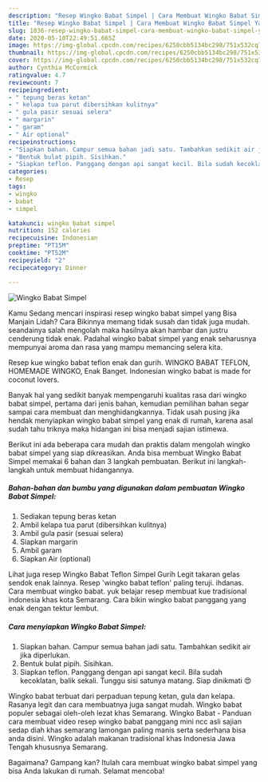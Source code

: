 ```yaml
---
description: "Resep Wingko Babat Simpel | Cara Membuat Wingko Babat Simpel Yang Lezat"
title: "Resep Wingko Babat Simpel | Cara Membuat Wingko Babat Simpel Yang Lezat"
slug: 1036-resep-wingko-babat-simpel-cara-membuat-wingko-babat-simpel-yang-lezat
date: 2020-05-10T22:49:51.665Z
image: https://img-global.cpcdn.com/recipes/6250cbb5134bc298/751x532cq70/wingko-babat-simpel-foto-resep-utama.jpg
thumbnail: https://img-global.cpcdn.com/recipes/6250cbb5134bc298/751x532cq70/wingko-babat-simpel-foto-resep-utama.jpg
cover: https://img-global.cpcdn.com/recipes/6250cbb5134bc298/751x532cq70/wingko-babat-simpel-foto-resep-utama.jpg
author: Cynthia McCormick
ratingvalue: 4.7
reviewcount: 7
recipeingredient:
- " tepung beras ketan"
- " kelapa tua parut dibersihkan kulitnya"
- " gula pasir sesuai selera"
- " margarin"
- " garam"
- " Air optional"
recipeinstructions:
- "Siapkan bahan. Campur semua bahan jadi satu. Tambahkan sedikit air jika diperlukan."
- "Bentuk bulat pipih. Sisihkan."
- "Siapkan teflon. Panggang dengan api sangat kecil. Bila sudah kecoklatan, balik sekali. Tunggu sisi satunya matang. Siap dinikmati 😍"
categories:
- Resep
tags:
- wingko
- babat
- simpel

katakunci: wingko babat simpel 
nutrition: 152 calories
recipecuisine: Indonesian
preptime: "PT15M"
cooktime: "PT52M"
recipeyield: "2"
recipecategory: Dinner

---
```



![Wingko Babat Simpel](https://img-global.cpcdn.com/recipes/6250cbb5134bc298/751x532cq70/wingko-babat-simpel-foto-resep-utama.jpg)

Kamu Sedang mencari inspirasi resep wingko babat simpel yang Bisa Manjain Lidah? Cara Bikinnya memang tidak susah dan tidak juga mudah. seandainya salah mengolah maka hasilnya akan hambar dan justru cenderung tidak enak. Padahal wingko babat simpel yang enak seharusnya mempunyai aroma dan rasa yang mampu memancing selera kita.

Resep kue wingko babat teflon enak dan gurih. WINGKO BABAT TEFLON, HOMEMADE WINGKO, Enak Banget. Indonesian wingko babat is made for coconut lovers.

Banyak hal yang sedikit banyak mempengaruhi kualitas rasa dari wingko babat simpel, pertama dari jenis bahan, kemudian pemilihan bahan segar sampai cara membuat dan menghidangkannya. Tidak usah pusing jika hendak menyiapkan wingko babat simpel yang enak di rumah, karena asal sudah tahu triknya maka hidangan ini bisa menjadi sajian istimewa.


Berikut ini ada beberapa cara mudah dan praktis dalam mengolah wingko babat simpel yang siap dikreasikan. Anda bisa membuat Wingko Babat Simpel memakai 6 bahan dan 3 langkah pembuatan. Berikut ini langkah-langkah untuk membuat hidangannya.

<!--inarticleads1-->

##### Bahan-bahan dan bumbu yang digunakan dalam pembuatan Wingko Babat Simpel:

1. Sediakan  tepung beras ketan
1. Ambil  kelapa tua parut (dibersihkan kulitnya)
1. Ambil  gula pasir (sesuai selera)
1. Siapkan  margarin
1. Ambil  garam
1. Siapkan  Air (optional)


Lihat juga resep Wingko Babat Teflon Simpel Gurih Legit takaran gelas sendok enak lainnya. Resep &#39;wingko babat teflon&#39; paling teruji. ihdanas. Cara membuat wingko babat. yuk belajar resep membuat kue tradisional indonesia khas kota Semarang. Cara bikin wingko babat panggang yang enak dengan tektur lembut. 

<!--inarticleads2-->

##### Cara menyiapkan Wingko Babat Simpel:

1. Siapkan bahan. Campur semua bahan jadi satu. Tambahkan sedikit air jika diperlukan.
1. Bentuk bulat pipih. Sisihkan.
1. Siapkan teflon. Panggang dengan api sangat kecil. Bila sudah kecoklatan, balik sekali. Tunggu sisi satunya matang. Siap dinikmati 😍


Wingko babat terbuat dari perpaduan tepung ketan, gula dan kelapa. Rasanya legit dan cara membuatnya juga sangat mudah. Wingko babat populer sebagai oleh-oleh lezat khas Semarang. Wingko Babat - Panduan cara membuat video resep wingko babat panggang mini ncc asli sajian sedap diah khas semarang lamongan paling manis serta sederhana bisa anda disini. Wingko adalah makanan tradisional khas Indonesia Jawa Tengah khususnya Semarang. 

Bagaimana? Gampang kan? Itulah cara membuat wingko babat simpel yang bisa Anda lakukan di rumah. Selamat mencoba!
